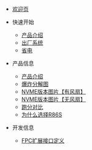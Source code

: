 * [欢迎页](README.md)

- 快速开始
    - [产品介绍](start/产品介绍.md)
    - [出厂系统](start/出厂系统.md) 
    - [省电](start/省电.md) 

- 产品信息
    - [产品介绍](/start/产品介绍.md) 
    - [爆炸分解图](/product_info/product_image.md) 
    - [NVME版本图片【有风扇】](/product_info/nvme-with-fan.md)
    - [NVME版本图片【无风扇】](/product_info/nvme-with-nofan.md)
    - [跑分对比](/product_info/performance-compare.md)
    - [为什么选择R86S](/product_info/why_r86s.md)
- 开发信息
    - [FPC扩展接口定义](/dev/fpc_port_def.md)